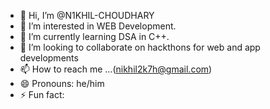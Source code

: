 - 👋 Hi, I’m @N1KHIL-CHOUDHARY
- 👀 I’m interested in WEB Development.
- 🌱 I’m currently learning DSA in C++.
- 💞️ I’m looking to collaborate on hackthons for web and app developments
- 📫 How to reach me ...(nikhil2k7h@gmail.com)
- 😄 Pronouns: he/him
- ⚡ Fun fact: 

<!---
N1KHIL-CHOUDHARY/N1KHIL-CHOUDHARY is a ✨ special ✨ repository because its `README.md` (this file) appears on your GitHub profile.
You can click the Preview link to take a look at your changes.
--->
